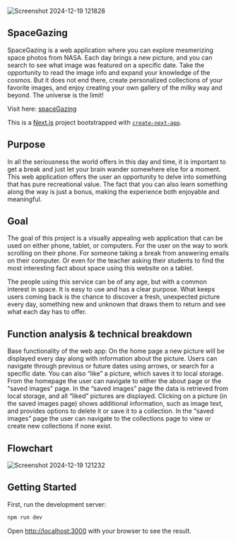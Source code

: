 ![Screenshot 2024-12-19 121828](https://github.com/user-attachments/assets/77826b98-8b21-479f-9103-f19c6b00d218)

## SpaceGazing
SpaceGazing is a web application where you can explore mesmerizing space photos
from NASA. Each day brings a new picture, and you can search to see what image was
featured on a specific date. Take the opportunity to read the image info and expand
your knowledge of the cosmos. But it does not end there, create personalized
collections of your favorite images, and enjoy creating your own gallery of the milky
way and beyond. The universe is the limit!

Visit here: [spaceGazing](space-gazing.vercel.app)

This is a [Next.js](https://nextjs.org) project bootstrapped with [`create-next-app`](https://nextjs.org/docs/app/api-reference/cli/create-next-app).

## Purpose
In all the seriousness the world offers in this day and time, it is important to get
a break and just let your brain wander somewhere else for a moment. This web
application offers the user an opportunity to delve into something that has pure
recreational value. The fact that you can also learn something along the way is just a
bonus, making the experience both enjoyable and meaningful.

## Goal
The goal of this project is a visually appealing web
application that can be used on either phone, tablet, or computers. For the user on the
way to work scrolling on their phone. For someone taking a break from answering
emails on their computer. Or even for the teacher asking their students to find the
most interesting fact about space using this website on a tablet.

The people using this service can be of any age, but with a common interest in space.
It is easy to use and has a clear purpose. What keeps users coming back is the chance
to discover a fresh, unexpected picture every day, something new and unknown that
draws them to return and see what each day has to offer.

## Function analysis & technical breakdown
Base functionality of the web app:
On the home page a new picture will be displayed every day along with information
about the picture. Users can navigate through previous or future dates using arrows,
or search for a specific date. You can also “like” a picture, which saves it to local
storage. From the homepage the user can navigate to either the about page or the
“saved images” page. In the “saved images” page the data is retrieved from local
storage, and all “liked” pictures are displayed. Clicking on a picture (in the saved
images page) shows additional information, such as image text, and provides options
to delete it or save it to a collection. In the “saved images” page the user can navigate
to the collections page to view or create new collections if none exist.

## Flowchart

![Screenshot 2024-12-19 121232](https://github.com/user-attachments/assets/4cb0f200-06ea-4cab-b31a-7352187b656e)


## Getting Started

First, run the development server:

```bash
npm run dev
```

Open [http://localhost:3000](http://localhost:3000) with your browser to see the result.

